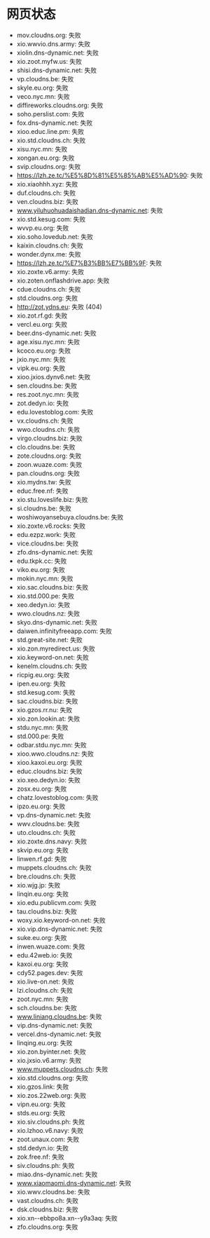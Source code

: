 # 网页状态
- mov.cloudns.org: 失败
- xio.wwvio.dns.army: 失败
- xiolin.dns-dynamic.net: 失败
- xio.zoot.myfw.us: 失败
- shisi.dns-dynamic.net: 失败
- vp.cloudns.be: 失败
- skyle.eu.org: 失败
- veco.nyc.mn: 失败
- diffireworks.cloudns.org: 失败
- soho.perslist.com: 失败
- fox.dns-dynamic.net: 失败
- xioo.educ.line.pm: 失败
- xio.std.cloudns.ch: 失败
- xisu.nyc.mn: 失败
- xongan.eu.org: 失败
- svip.cloudns.org: 失败
- https://lzh.ze.tc/%E5%8D%81%E5%85%AB%E5%AD%90: 失败
- xio.xiaohhh.xyz: 失败
- duf.cloudns.ch: 失败
- ven.cloudns.biz: 失败
- www.yiluhuohuadaishadian.dns-dynamic.net: 失败
- xio.std.kesug.com: 失败
- wvvp.eu.org: 失败
- xio.soho.lovedub.net: 失败
- kaixin.cloudns.ch: 失败
- wonder.dynx.me: 失败
- https://lzh.ze.tc/%E7%B3%BB%E7%BB%9F: 失败
- xio.zoxte.v6.army: 失败
- xio.zoten.onflashdrive.app: 失败
- cdue.cloudns.ch: 失败
- std.cloudns.org: 失败
- http://zot.ydns.eu: 失败 (404)
- xio.zot.rf.gd: 失败
- vercl.eu.org: 失败
- beer.dns-dynamic.net: 失败
- age.xisu.nyc.mn: 失败
- kcoco.eu.org: 失败
- jxio.nyc.mn: 失败
- vipk.eu.org: 失败
- xioo.jxios.dynv6.net: 失败
- sen.cloudns.be: 失败
- res.zoot.nyc.mn: 失败
- zot.dedyn.io: 失败
- edu.lovestoblog.com: 失败
- vx.cloudns.ch: 失败
- wwo.cloudns.ch: 失败
- virgo.cloudns.biz: 失败
- clo.cloudns.be: 失败
- zote.cloudns.org: 失败
- zoon.wuaze.com: 失败
- pan.cloudns.org: 失败
- xio.mydns.tw: 失败
- educ.free.nf: 失败
- xio.stu.loveslife.biz: 失败
- si.cloudns.be: 失败
- woshiwoyansebuya.cloudns.be: 失败
- xio.zoxte.v6.rocks: 失败
- edu.ezpz.work: 失败
- vice.cloudns.be: 失败
- zfo.dns-dynamic.net: 失败
- edu.tkpk.cc: 失败
- viko.eu.org: 失败
- mokin.nyc.mn: 失败
- xio.sac.cloudns.biz: 失败
- xio.std.000.pe: 失败
- xeo.dedyn.io: 失败
- wwo.cloudns.nz: 失败
- skyo.dns-dynamic.net: 失败
- daiwen.infinityfreeapp.com: 失败
- std.great-site.net: 失败
- xio.zon.myredirect.us: 失败
- xio.keyword-on.net: 失败
- kenelm.cloudns.ch: 失败
- ricpig.eu.org: 失败
- ipen.eu.org: 失败
- std.kesug.com: 失败
- sac.cloudns.biz: 失败
- xio.gzos.rr.nu: 失败
- xio.zon.lookin.at: 失败
- stdu.nyc.mn: 失败
- std.000.pe: 失败
- odbar.stdu.nyc.mn: 失败
- xioo.wwo.cloudns.nz: 失败
- xioo.kaxoi.eu.org: 失败
- educ.cloudns.biz: 失败
- xio.xeo.dedyn.io: 失败
- zosx.eu.org: 失败
- chatz.lovestoblog.com: 失败
- ipzo.eu.org: 失败
- vp.dns-dynamic.net: 失败
- wwv.cloudns.be: 失败
- uto.cloudns.ch: 失败
- xio.zoxte.dns.navy: 失败
- skvip.eu.org: 失败
- linwen.rf.gd: 失败
- muppets.cloudns.ch: 失败
- bre.cloudns.ch: 失败
- xio.wjg.jp: 失败
- linqin.eu.org: 失败
- xio.edu.publicvm.com: 失败
- tau.cloudns.biz: 失败
- woxy.xio.keyword-on.net: 失败
- xio.vip.dns-dynamic.net: 失败
- suke.eu.org: 失败
- inwen.wuaze.com: 失败
- edu.42web.io: 失败
- kaxoi.eu.org: 失败
- cdy52.pages.dev: 失败
- xio.live-on.net: 失败
- lzi.cloudns.ch: 失败
- zoot.nyc.mn: 失败
- sch.cloudns.be: 失败
- www.liniang.cloudns.be: 失败
- vip.dns-dynamic.net: 失败
- vercel.dns-dynamic.net: 失败
- linqing.eu.org: 失败
- xio.zon.byinter.net: 失败
- xio.jxsio.v6.army: 失败
- www.muppets.cloudns.ch: 失败
- xio.std.cloudns.org: 失败
- xio.gzos.link: 失败
- xio.zos.22web.org: 失败
- vipn.eu.org: 失败
- stds.eu.org: 失败
- xio.siv.cloudns.ph: 失败
- xio.lzhoo.v6.navy: 失败
- zoot.unaux.com: 失败
- std.dedyn.io: 失败
- zok.free.nf: 失败
- siv.cloudns.ph: 失败
- miao.dns-dynamic.net: 失败
- www.xiaomaomi.dns-dynamic.net: 失败
- xio.wwv.cloudns.be: 失败
- vast.cloudns.ch: 失败
- dsk.cloudns.biz: 失败
- xio.xn--ebbpo8a.xn--y9a3aq: 失败
- zfo.cloudns.org: 失败
